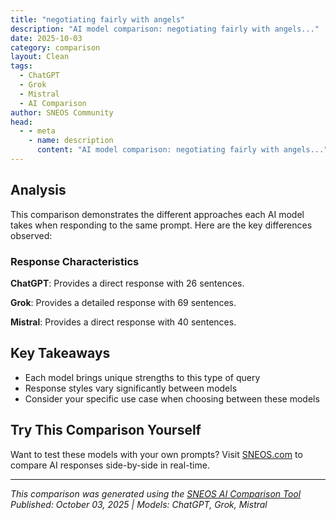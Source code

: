 ```yaml
---
title: "negotiating fairly with angels"
description: "AI model comparison: negotiating fairly with angels..."
date: 2025-10-03
category: comparison
layout: Clean
tags:
  - ChatGPT
  - Grok
  - Mistral
  - AI Comparison
author: SNEOS Community
head:
  - - meta
    - name: description
      content: "AI model comparison: negotiating fairly with angels..."
---
```


<ChatComparison
  title="negotiating fairly with angels"
  prompt="negotiating fairly with angels"
  :responses='{
    "ChatGPT": "Negotiating fairly with angel investors involves clear communication, mutual respect, and a focus on aligning interests. Here are some key tips to help you navigate this process effectively:\n\n1. **Understand Each Other\u2019s Goals**  \n   - *Your goals:* Clarify what you need beyond capital (mentorship, connections, experience).  \n   - *Angel\u2019s goals:* Understand their expectations regarding returns, involvement, and timelines.\n\n2. **Do Your Homework**  \n   - Research typical deal terms for angel investments in your industry and stage.  \n   - Know your company\u2019s valuation and be prepared to justify it logically.\n\n3. **Be Transparent and Honest**  \n   - Share accurate information about your business, financials, risks, and opportunities.  \n   - Honesty builds trust and helps avoid misunderstandings later.\n\n4. **Value Their Expertise and Time**  \n   - Respect their time by being prepared and concise.  \n   - Show appreciation for their input and consider their advice seriously.\n\n5. **Negotiate Terms, Not Just Price**  \n   - Discuss equity percentage, board seats, liquidation preferences, voting rights, and exit strategies.  \n   - Aim for terms that align incentives and protect both parties fairly.\n\n6. **Seek Win-Win Outcomes**  \n   - Strive for agreements that allow the company to grow while providing reasonable rewards for investors.  \n   - Avoid aggressive tactics that could sour the relationship.\n\n7. **Use Legal Counsel**  \n   - Have a lawyer familiar with startup financing review or draft agreements.  \n   - Ensure that terms are fair and compliant with laws.\n\n8. **Maintain Open Communication Post-Investment**  \n   - Keep investors informed with regular updates.  \n   - Foster a collaborative relationship to benefit the company long term.\n\nBy approaching negotiations with fairness, professionalism, and a genuine partnership mindset, you increase the chances of building a supportive relationship with angel investors that can help your business thrive.",
    "Grok": "Negotiating fairly with angels is an intriguing concept that could be interpreted in a few different ways\u2014whether you\u0027re speaking metaphorically (as in negotiating with kind, benevolent individuals or entities), theologically (as in the context of spiritual or religious beliefs), or in a fictional/fantasy setting (like in literature or games). Since the term \u0022angels\u0022 often carries a spiritual or symbolic connotation, I\u0027ll assume you\u0027re referring to a theological or metaphorical context unless clarified otherwise. If you meant something else (like a specific cultural reference, book, or game), please let me know!\n\nBelow, I\u0027ll explore the idea of negotiating fairly with angels in a spiritual or symbolic sense, offering a framework for fairness, respect, and mutual understanding.\n\n---\n\n### 1. Understand the Nature of Angels\nIn many religious and cultural traditions (such as Christianity, Islam, and Judaism), angels are seen as divine messengers or beings of pure goodness who act on behalf of a higher power. They are often depicted as protectors, guides, or enforcers of divine will, with limited personal agency or self-interest.\n\n- **Implication for Negotiation:** Since angels are typically not motivated by personal gain, \u0022negotiation\u0022 with them may not resemble a typical human bargain. Instead, it might involve prayer, supplication, or aligning yourself with their purpose (e.g., seeking guidance or protection in line with divine will).\n- **Fairness Tip:** Approach with humility and sincerity. Angels, in many traditions, respond to genuine intent rather than manipulation or selfishness. Recognize that their perspective is likely beyond human desires or material needs.\n\n---\n\n### 2. Define \u0022Negotiation\u0022 in This Context\nNegotiating with angels might not mean a tit-for-tat exchange but rather a dialogue or plea for assistance, intervention, or understanding. For example, in religious texts, figures like Jacob (who wrestled with an angel in Genesis 32:22-32) or Mary (who conversed with the angel Gabriel in Luke 1:26-38) engage with angels in ways that involve questioning, seeking clarity, or proving worthiness.\n\n- **Implication for Negotiation:** Your role in the \u0022negotiation\u0022 might be to demonstrate faith, perseverance, or moral integrity. Angels often test or challenge humans to ensure their requests align with a higher purpose.\n- **Fairness Tip:** Be transparent about your intentions. If you\u0027re seeking help, guidance, or a blessing, express your needs honestly without trying to \u0022trick\u0022 or outmaneuver a being presumed to have superior wisdom or insight.\n\n---\n\n### 3. Operate from a Place of Respect\nAngels are often regarded as beings of immense power and holiness. Approaching them with disrespect or a sense of entitlement could be seen as inappropriate or futile in most spiritual frameworks.\n\n- **Implication for Negotiation:** Use reverence in your approach. If you\u0027re praying or meditating to connect with an angelic presence, do so with gratitude and respect for their role as divine agents.\n- **Fairness Tip:** Don\u2019t demand outcomes. Instead, ask for guidance or support while accepting that the answer might not be what you expect. Fairness in this context means acknowledging that their perspective (or the divine will they represent) may not align with your immediate desires.\n\n---\n\n### 4. Align Your Request with Higher Good\nSince angels are typically associated with righteousness and divine purpose, requests or negotiations that are selfish, harmful, or contrary to moral principles might not be entertained.\n\n- **Implication for Negotiation:** Frame your \u0022bargain\u0022 in terms of mutual benefit or higher purpose. For example, if you\u0027re seeking protection, emphasize how it will allow you to fulfill a positive role or duty in the world.\n- **Fairness Tip:** Ensure your request isn\u2019t purely self-serving. Show that you\u2019re willing to uphold your end of any spiritual commitment (e.g., living a virtuous life, helping others, or following divine guidance) as a sign of good faith.\n\n---\n\n### 5. Be Prepared for Symbolic or Indirect Responses\nIn stories and traditions, angels rarely provide straightforward answers or guarantees. Their responses might come in the form of signs, dreams, inner convictions, or challenges that test your resolve (e.g., Jacob\u2019s wrestling match with the angel left him with a limp but also a blessing).\n\n- **Implication for Negotiation:** Be open to interpreting subtle or symbolic communication. Patience and discernment are key when \u0022negotiating\u0022 with beings who operate on a different plane of existence.\n- **Fairness Tip:** Don\u2019t assume a lack of response means rejection. Fairness here includes trusting the process and accepting outcomes even if they\u2019re not immediate or obvious.\n\n---\n\n### 6. Consider Historical and Cultural Examples\nThere are numerous examples in religious texts where humans \u0022negotiate\u0022 with angels or divine beings:\n- **Jacob and the Angel (Genesis 32:22-32):** Jacob physically wrestles with an angel and refuses to let go until he receives a blessing. This shows persistence and determination as key elements of the negotiation, though it\u2019s less about fairness and more about proving worthiness.\n- **Abraham and God\u2019s Messengers (Genesis 18):** Abraham negotiates with God (via angelic intermediaries in some interpretations) to spare Sodom if righteous people are found there. His approach is respectful but assertive, grounded in a desire for justice.\n- **Mary and Gabriel (Luke 1:26-38):** Mary questions the angel Gabriel about how she will bear a child, showing that asking for clarity is acceptable as long as it\u2019s done with faith and openness.\n\n- **Implication for Negotiation:** These stories suggest that persistence, faith, and moral grounding are crucial. Fairness in these interactions often means being honest and steadfast while respecting the angel\u2019s authority.\n- **Fairness Tip:** Emulate these examples by combining humility with courage. Be willing to ask questions or seek clarity, but do so with trust in the outcome.\n\n---\n\n### 7. Reflect on Your Own Role in the Exchange\nIn any negotiation, fairness requires considering what you bring to the table. With angels, this isn\u2019t about material offerings but rather spiritual or moral commitments.\n\n- **Implication for Negotiation:** Are you prepared to act on the guidance or blessing you receive? Are you living in a way that aligns with the values angels typically uphold (e.g., compassion, honesty, faith)?\n- **Fairness Tip:** Offer your dedication or a promise to uphold a higher standard of conduct as your \u201Cside\u201D of the bargain. This shows reciprocity, even if it\u2019s not a direct exchange.\n\n---\n\n### Conclusion\nNegotiating fairly with angels, in a spiritual or symbolic sense, is less about striking a deal and more about fostering a relationship based on respect, sincerity, and alignment with a greater good. Approach with humility, be clear and honest in your intentions, and remain open to outcomes that might not match your expectations but serve a higher purpose. Fairness in this context means honoring the angel\u2019s role as a divine intermediary while demonstrating your commitment to spiritual growth or moral integrity.\n\nIf you meant something more specific by \u0022negotiating with angels\u0022 (like a reference to a book, movie, or business context such as angel investors), please clarify, and I\u2019d be happy to tailor the response accordingly!",
    "Mistral": "Negotiating with angel investors involves finding a mutually beneficial agreement that aligns with both your startup\u0027s needs and the investors\u0027 expectations. Here are some steps to help you negotiate fairly:\n\n1. **Understand Their Perspective**: Angel investors are typically looking for a good return on their investment, but they also may be interested in supporting innovative ideas and entrepreneurs. Understand what motivates them and what their goals are.\n\n2. **Know Your Value**: Be clear about your startup\u0027s valuation and how much equity you\u0027re willing to offer in exchange for investment. Use industry standards and comparable startups to justify your valuation.\n\n3. **Prepare a Strong Pitch**: Clearly communicate your business model, market opportunity, traction, and plans for growth. A compelling pitch can give you more leverage in negotiations.\n\n4. **Research the Investor**: Understand their investment history, preferred terms, and areas of interest. This can help you tailor your pitch and negotiation strategy.\n\n5. **Set Clear Terms**: Be explicit about what you want from the investment beyond just money, such as mentorship, industry connections, or strategic advice. Also, be clear about what you\u0027re offering, like equity, board seats, or certain decision-making powers.\n\n6. **Listen Actively**: Pay attention to the investor\u0027s concerns and address them directly. This shows respect and builds trust.\n\n7. **Be Open to Feedback**: Angel investors often have valuable insights. Be open to their feedback and suggestions, as this can also help build a productive relationship.\n\n8. **Negotiate Key Terms**:\n   - **Valuation**: The value of your company.\n   - **Equity Stake**: The percentage of your company you\u0027re offering.\n   - **Board Seats**: Whether the investor will have a say in company decisions.\n   - **Liquidation Preferences**: Who gets paid first if the company is sold.\n   - **Vesting Schedule**: The timeline over which founders earn their equity.\n\n9. **Be Patient**: Negotiations take time, and it\u0027s important not to rush. Take the time to consider all aspects of the deal.\n\n10. **Get Legal Advice**: Always consult with a lawyer before finalizing any investment deal. They can help you understand the legal implications and ensure your interests are protected.\n\n11. **Maintain a Fair and Respectful Attitude**: Building a positive relationship with the investor can lead to more productive negotiations and a better long-term partnership.\n\n12. **Be Prepared to Walk Away**: If the terms aren\u0027t fair or aligned with your vision, be prepared to walk away. There are other investors out there.\n\nBy keeping these points in mind, you can negotiate fairly and effectively with angel investors."
  }'
  published-date="20:49"
/>

## Analysis

This comparison demonstrates the different approaches each AI model takes when responding to the same prompt. Here are the key differences observed:

### Response Characteristics

**ChatGPT**: Provides a direct response with 26 sentences. 

**Grok**: Provides a detailed response with 69 sentences. 

**Mistral**: Provides a direct response with 40 sentences. 

## Key Takeaways

- Each model brings unique strengths to this type of query
- Response styles vary significantly between models
- Consider your specific use case when choosing between these models

## Try This Comparison Yourself

Want to test these models with your own prompts? Visit [SNEOS.com](https://sneos.com) to compare AI responses side-by-side in real-time.

---

*This comparison was generated using the [SNEOS AI Comparison Tool](https://sneos.com)*
*Published: October 03, 2025 | Models: ChatGPT, Grok, Mistral*
